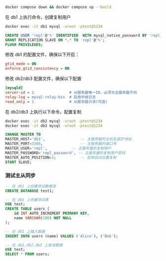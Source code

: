 ```bash
docker compose down && docker compose up --build
```

在 db1 上执行命令，创建复制用户

```sh
docker exec -it db1 mysql -uroot -ptest@1234
```

```sql
CREATE USER 'repl'@'%' IDENTIFIED  WITH mysql_native_password BY 'repl_password';
GRANT REPLICATION SLAVE ON *.* TO 'repl'@'%';
FLUSH PRIVILEGES;
```

修改 db1 的配置文件，确保以下开启：

```ini
gtid_mode = ON
enforce_gtid_consistency = ON
```

修改 db2/db3 配置文件，确保以下配置

```ini
[mysqld]
server-id = 2                # 从服务器唯一ID，必须与主服务器不同
relay-log = mysql-relay-bin  # 启用中继日志
read_only = 1                # 从服务器只读(可选)
```

在 db2/db3 上执行以下命令，配置复制

```sh
docker exec -it db2 mysql -uroot -ptest@1234
docker exec -it db3 mysql -uroot -ptest@1234
```

```sql
CHANGE MASTER TO
MASTER_HOST='db1',                -- 主服务器的主机名或IP地址
MASTER_PORT=3306,                 -- 主服务器的端口号
MASTER_USER='repl',           -- 主服务器的复制用户
MASTER_PASSWORD='repl_password', -- 主服务器的复制用户密码
MASTER_AUTO_POSITION=1;           -- 启用自动位置复制
START SLAVE;
```

### 测试主从同步

```sql
-- 在 db1 上创建测试数据库
CREATE DATABASE test1;

-- 在 db1 上创建测试表
USE test;
CREATE TABLE users (
    id INT AUTO_INCREMENT PRIMARY KEY,
    name VARCHAR(100) NOT NULL
);

-- 在 db1 上插入数据
INSERT INTO users (name) VALUES ('Alice'), ('Bob');

-- 在 db1,db2,db3 上查询数据
USE test;
SELECT * FROM users;
```
